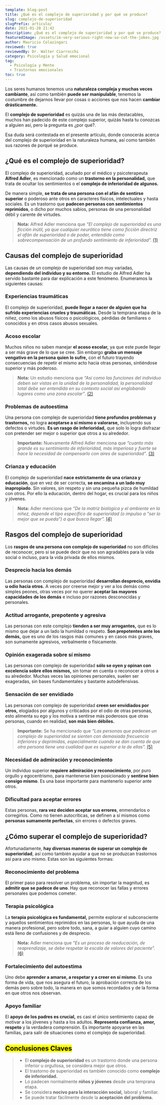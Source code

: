 ```yaml
---
template: blog-post
title: ¿Qué es el complejo de superioridad y por qué se produce?
slug: complejo-de-superioridad
slugPrefix: articulo/
date: 2021-01-28 21:42
description: ¿Qué es el complejo de superioridad y por qué se produce?
featuredImage: /assets/im-very-serious-right-now-so-cut-the-jokes.jpg
author: Mauricio Colazingari
reviewed: true
reviewedBy: Dr. Walter Ciarrocchi
category: Psicología y Salud emocional
tag:
  - Psicología y Mente
  - Trastornos emocionales
toc: true
---
```

<!--StartFragment-->

Los seres humanos tenemos una **naturaleza compleja y muchas veces cambiante**, así como también **puede ser manipulable**, tenemos la costumbre de dejarnos llevar por cosas o acciones que nos hacen **cambiar drásticamente.**

El **complejo de superioridad** es quizás una de las más destacables, muchos han padecido de este complejo superior, quizás hasta tu conozcas a alguien así, pero la pregunta es ¿por qué?.

Esa duda será contestada en el presente artículo, donde conocerás acerca del complejo de superioridad en la naturaleza humana, así como también sus razones de porqué se produce.

## ¿Qué es el complejo de superioridad?

El complejo de superioridad, acuñado por el médico y psicoterapeuta **Alfred Adler**, es mencionado como un **trastorno en la personalidad,** que trata de ocultar los sentimientos o el **complejo de inferioridad de algunos.**

De manera simple, **se trata de una persona con el afán de sentirse superior** o poderoso ante otros en caracteres físicos, intelectuales y hasta sociales. Es un trastorno que **padecen personas con sentimientos reprimidos**, o dicho por muchos sabios, personas de una personalidad débil y carente de virtudes.

> **Nota:** Alfred Adler menciona que *“El complejo de superioridad es una ficción inútil, ya que cualquier neurótico tiene como ficción directriz el afán de superioridad o de poder, entendido como sobrecompensación de un profundo sentimiento de inferioridad”.* [(1)](http://redalyc.org/pdf/1471/147118132005.pdf)

## Causas del complejo de superioridad

Las causas de un complejo de superioridad son muy variadas, **dependiendo del individuo y su entorno.** El estudio de Alfred Adler ha servido bastante para dar explicación a este fenómeno. Enumeramos la siguientes causas:

### Experiencias traumáticas

El complejo de superioridad, **puede llegar a nacer de alguien que ha sufrido experiencias crueles y traumáticas**. Desde la temprana etapa de la niñez, como los abusos físicos o psicológicos, pérdidas de familiares o conocidos y en otros casos abusos sexuales.

### Acoso escolar

Muchos niños no saben manejar **el acoso escolar,** ya que este puede llegar a ser más grave de lo que se cree. Sin embargo **graba un mensaje vengativo en la persona quien lo sufre,** con el futuro trayendo consecuencias de repetir el mismo acto hacia otras personas, sintiéndose superior y más poderoso.

> **Nota:** Un estudio menciona que *“Así como las funciones del individuo deben ser vistas en la unidad de la personalidad, la personalidad total debe ser entendida en su contexto social así englobando lugares como una zona escolar”*. [(2)](https://www.binasss.sa.cr/bibliotecas/bhp/cupula/v5n10/art2.pdf)

### Problemas de autoestima

Una persona con complejo de superioridad **tiene profundos problemas y trastornos,** no logra **aceptarse a sí mismo o valorarse,** incluyendo sus defectos o virtudes. **Es un rasgo de inferioridad,** que solo lo logra disfrazar con pretender ser mejor o superior que otros a su alrededor.

> **Importante:** Nuevamente Alfred Adler menciona que *“cuanto más grande es su sentimiento de inferioridad, más imperiosa y fuerte se hace la necesidad de compensarlo con aires de superioridad”*. [(3)](https://www.redalyc.org/pdf/1471/147118132005.pdf)

### Crianza y educación

El complejo de superioridad **nace estrictamente de una crianza y educación**, que en vez de ser correcta, **se encamina a un lado muy inapropiado**. Sin valores, sin respeto y sin una pequeña pizca de humildad con otros. Por ello la educación, dentro del hogar, es crucial para los niños y jóvenes.

> **Nota:** Adler menciona que *“De la matriz biológica y el ambiente en la niñez, depende el tipo específico de superioridad (o impulso a "ser lo mejor que se pueda") a que busca llegar”.* [(4)](https://www.binasss.sa.cr/bibliotecas/bhp/cupula/v5n10/art2.pdf)

## Rasgos del complejo de superioridad

Los **rasgos de una persona con complejo de superioridad** no son difíciles de reconocer, pero si se puede decir que no son agradables para la vida social o incluso, para la vida privada de ellos mismos.

### Desprecio hacia los demás

Las personas con complejo de superioridad **desarrollan desprecio, envidia u odio hacia otros.** A veces por creerse mejor y ver a los demás como simples peones, otras veces por no querer **aceptar las mayores capacidades de los demás** e incluso por razones desconocidas y personales.

### Actitud arrogante, prepotente y agresiva

Las personas con este complejo **tienden a ser muy arrogantes,** que es lo mismo que dejar a un lado la humildad o respeto. **Son prepotentes ante los demás,** que es uno de los rasgos más comunes y en casos más graves, son sumamente agresivos, verbalmente o físicamente.

### Opinión exagerada sobre sí mismo

Las personas con complejo de superioridad **sólo se oyen y opinan con excelencia sobre ellos mismos,** sin tomar en cuenta o reconocer a otros a su alrededor. Muchas veces las opiniones personales, suelen ser exageradas, sin bases fundamentales y bastante autodefensivas.

### Sensación de ser envidiado

Las personas con complejo de superioridad **creen ser envidiados por otros,** elogiados por algunos y criticados por el odio de otras personas, esto alimenta su ego y los motiva a sentirse más poderosos que otras personas, cuando en realidad, **son más bien débiles.**

> **Importante:** Se ha mencionado que *“Las personas que padecen un complejo de superioridad se sienten con demasiada frecuencia inferiores y deprimidas, especialmente cuando se dan cuenta de que otra persona tiene una cualidad que es superior a la de ellas”.* [(5)](http://centroadleriano.org/wp-content/uploads/2016/04/COMPLEJOS-DE-AUTOVALORACIU00c3U201cN.pdf)

### Necesidad de admiración y reconocimiento

Un individuo superior **requiere admiración y reconocimiento**, por puro orgullo y egocentrismo, para mantenerse bien posicionado y **sentirse bien consigo mismo**. Es una base importante para mantenerlo superior ante otros.

### Dificultad para aceptar errores

Estas personas, **rara vez deciden aceptar sus errores**, enmendarlos o corregirlos. Como no tienen autocríticas, se definen a sí mismos como **personas sumamente perfectas**, sin errores o defectos graves.

## ¿Cómo superar el complejo de superioridad?

Afortunadamente, **hay diversas maneras de superar un complejo de superioridad**, así como también ayudar a que no se produzcan trastornos así para uno mismo. Estas son las siguientes formas:

### Reconocimiento del problema

El primer paso para resolver un problema, sin importar la magnitud, es **admitir que se padece de uno**. Hay que reconocer las fallas y errores personales que podemos cometer.

### Terapia psicológica

La **terapia psicológica es fundamental,** permite explorar el subconsciente y aquellos sentimientos reprimidos en las personas, lo que ayuda de una manera profesional, pero sobre todo, sana, a guiar a alguien cuyo camino está lleno de confusiones y de desprecio.

> **Nota:** Adler menciona que *“Es un proceso de reeducación, de reaprendizaje, se debe respetar la escala de valores del paciente”.* [(6)](https://www.binasss.sa.cr/bibliotecas/bhp/cupula/v5n10/art2.pdf)

### Fortalecimiento del autoestima

Uno debe **aprender a amarse, a respetar y a creer en sí mismo**. Es una forma de vida, que nos asegura el futuro, la aprobación correcta de los demás pero sobre todo, la manera en que somos recordados y de la forma en que otros nos observan.

### Apoyo familiar

El **apoyo de los padres es crucial,** es casi el único sentimiento capaz de motivar a los jóvenes y hasta a los adultos. **Representa confianza, amor, respeto** y la verdadera comprensión. Es importante apoyarse en las familias, para salir de situaciones como el complejo de superioridad.

## <mark>Conclusiones Claves</mark>

> * El **complejo de superioridad** es un trastorno donde una persona inferior u orgullosa, se considera mejor que otros.
> * El trastorno de superioridad es también conocido como **complejo de inferioridad.**
> * Lo padecen normalmente **niños y jóvenes** desde una temprana etapa.
> * Se considera **nocivo para la interacción social,** laboral y familiar.
> * Se puede tratar fácilmente desde la **aceptación del problema.**

<!--EndFragment-->